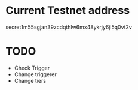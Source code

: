 # Current Testnet address
secret1m55sgjan39zcdqthlw6mx48ykrjy6jl5q0vt2v
# TODO
* Check Trigger
* Change triggerer
* Change tiers


